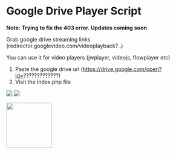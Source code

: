 # Google Drive Player Script

<strong>Note: Trying to fix the 403 error. Updates coming soon</strong>


Grab google drive streaming links (redirector.googlevideo.com/videoplayback?..)

You can use it for video players (jwplayer, videojs, flowplayer etc)

1. Paste the google drive url (https://drive.google.com/open?id=?????????????)
2. Visit the index.php file

<img src="http://i.imgur.com/ofpW2pF.png" />

<img src="http://i.imgur.com/AbIzM80.png" />

<a href="http://ardiartani.com/donate" target="_blank"><img src="https://static1.squarespace.com/static/528e97bbe4b0e2f77a6e1455/t/5293fa7ae4b0f601b40ec24e/1385429627883/Donatebutton.png" width="120px" /></a>

